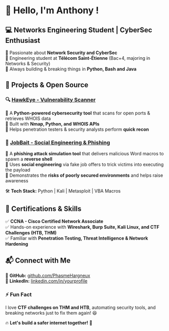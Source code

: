 # 👋 Hello, I'm Anthony !

## 💻 Networks Engineering Student | CyberSec Enthusiast

🔹 Passionate about **Network Security and CyberSec**  
🔹 Engineering student at **Télécom Saint-Étienne** (Bac+4, majoring in Networks & Security)  
🔹 Always building & breaking things in **Python, Bash and Java**  

## 🚀 Projects & Open Source

### 🔍 [HawkEye - Vulnerability Scanner](https://github.com/PhasmeHargneux/HawkEye)  
🔹 A **Python-powered cybersecurity tool** that scans for open ports & retrieves WHOIS data  
🔹 Built with **Nmap, Python, and WHOIS APIs**  
🔹 Helps penetration testers & security analysts perform **quick recon**  

### 🎣 [JobBait - Social Engineering & Phishing](https://github.com/PhasmeHargneux/JobBait)  
🔹 A **phishing attack simulation tool** that delivers malicious Word macros to spawn a **reverse shell**  
🔹 Uses **social engineering** via fake job offers to trick victims into executing the payload  
🔹 Demonstrates the **risks of poorly secured environments** and helps raise awareness  

🛠 **Tech Stack:** Python | Kali | Metasploit | VBA Macros  

## 📜 Certifications & Skills  
✅ **CCNA - Cisco Certified Network Associate**  
✅ Hands-on experience with **Wireshark, Burp Suite, Kali Linux, and CTF Challenges (HTB, THM)**  
✅ Familiar with **Penetration Testing, Threat Intelligence & Network Hardening**  

## 📬 Connect with Me  
🔗 **GitHub:** [github.com/PhasmeHargneux](https://github.com/PhasmeHargneux)  
💼 **LinkedIn:** [linkedin.com/in/yourprofile](https://www.linkedin.com/in/anthony-silva-raynal-11b108230)  

### ⚡ Fun Fact  
I love **CTF challenges on THM and HTB**, automating security tools, and breaking networks just to fix them again! 😆  

🔥 **Let's build a safer internet together!** 🚀  

